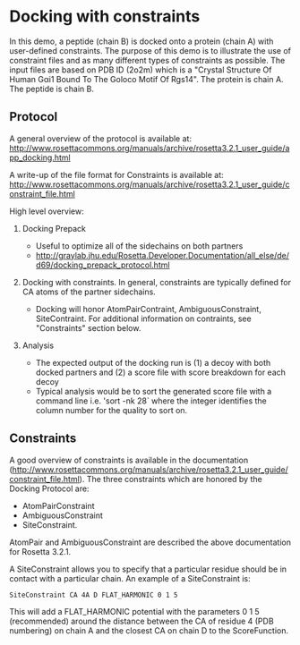Docking with constraints
========================

In this demo, a peptide (chain B) is docked onto a protein (chain A) with 
user-defined constraints. The purpose of this demo is to illustrate the use of 
constraint files and as many different types of constraints as possible. The 
input files are based on PDB ID (2o2m) which is a "Crystal Structure Of Human 
Gαi1 Bound To The Goloco Motif Of Rgs14". The protein is chain A. The peptide 
is chain B. 

Protocol
--------

A general overview of the protocol is available at:  
http://www.rosettacommons.org/manuals/archive/rosetta3.2.1_user_guide/app_docking.html

A write-up of the file format for Constraints is available at:  
http://www.rosettacommons.org/manuals/archive/rosetta3.2.1_user_guide/constraint_file.html

High level overview:

1. Docking Prepack
    - Useful to optimize all of the sidechains on both partners
    - http://graylab.jhu.edu/Rosetta.Developer.Documentation/all_else/de/d69/docking_prepack_protocol.html

2. Docking with constraints. In general, constraints are typically defined for CA atoms of the partner sidechains.
    - Docking will honor AtomPairContraint, AmbiguousConstraint, SiteContraint. 
      For additional information on contraints, see "Constraints" section 
      below. 

3. Analysis
    - The expected output of the docking run is (1) a decoy with both docked 
      partners and (2) a score file with score breakdown for each decoy 
    - Typical analysis would be to sort the generated score file with a command 
      line i.e. 'sort -nk 28` where the integer identifies the column number 
      for the quality to sort on.

Constraints
-----------

A good overview of constraints is available in the documentation 
(http://www.rosettacommons.org/manuals/archive/rosetta3.2.1_user_guide/constraint_file.html).
The three constraints which are honored by the Docking Protocol are: 

* AtomPairConstraint
* AmbiguousConstraint
* SiteConstraint.

AtomPair and AmbiguousConstraint are described the above documentation for 
Rosetta 3.2.1.

A SiteConstraint allows you to specify that a particular residue should be in 
contact with a particular chain. An example of a SiteConstraint is:

    SiteConstraint CA 4A D FLAT_HARMONIC 0 1 5

This will add a FLAT_HARMONIC potential with the parameters 0 1 5 (recommended) 
around the distance between the CA of residue 4 (PDB numbering) on chain A and 
the closest CA on chain D to the ScoreFunction. 

